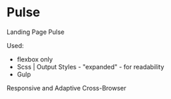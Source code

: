 # Pulse

Landing Page Pulse

Used:

- flexbox only
- Scss | Output Styles - "expanded" - for readability
- Gulp

Responsive and Adaptive
Cross-Browser
